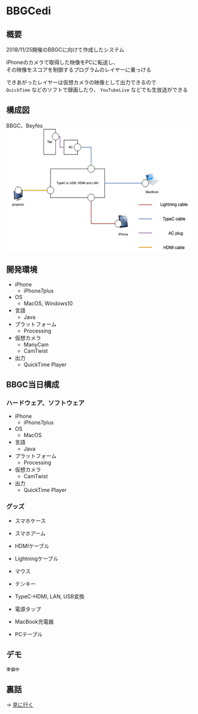 # BBGCedi

## 概要
2018/11/25開催のBBGCに向けて作成したシステム

iPhoneのカメラで取得した映像をPCに転送し、  
その映像をスコアを制御するプログラムのレイヤーに乗っける

できあがったレイヤーは仮想カメラの映像として出力できるので  
`QuickTime` などのソフトで録画したり、 `YouTubeLive` などでも生放送ができる

## 構成図
BBGC、Beyfes  
<img src="img/20181125_20190714_BBGCandBeyfes.png"  width="550" height="330" title="BBGCandBeyfes">


## 開発環境

* iPhone
    + iPhone7plus
* OS
    + MacOS, Windows10
* 言語
    + Java
* プラットフォーム
    + Processing
* 仮想カメラ
    + ManyCam
    + CamTwist
* 出力
    + QuickTime Player


## BBGC当日構成
### ハードウェア、ソフトウェア

* iPhone
    + iPhone7plus
* OS
    + MacOS
* 言語
    + Java
* プラットフォーム
    + Processing
* 仮想カメラ
    + CamTwist
* 出力
    + QuickTime Player


### グッズ

* スマホケース
* スマホアーム
* HDMIケーブル
* Lightningケーブル
* マウス
* テンキー

* TypeC-HDMI, LAN, USB変換
* 電源タップ
* MacBook充電器

* PCテーブル


## デモ
`準備中`


## 裏話
→ [見に行く](inside/BBGCedi_inside.md)
